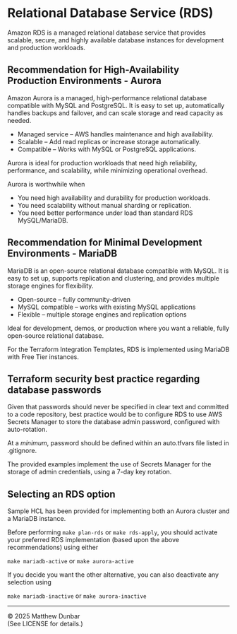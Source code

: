 # Relational Database Service (RDS)

Amazon RDS is a managed relational database service that provides scalable, secure, and highly available database instances for development and production workloads.

## Recommendation for High-Availability Production Environments - Aurora

Amazon Aurora is a managed, high-performance relational database compatible with MySQL and PostgreSQL. It is easy to set up, automatically handles backups and failover, and can scale storage and read capacity as needed.

- Managed service – AWS handles maintenance and high availability.
- Scalable – Add read replicas or increase storage automatically.
- Compatible – Works with MySQL or PostgreSQL applications.

Aurora is ideal for production workloads that need high reliability, performance, and scalability, while minimizing operational overhead.

Aurora is worthwhile when

- You need high availability and durability for production workloads.
- You need scalability without manual sharding or replication.
- You need better performance under load than standard RDS MySQL/MariaDB.

## Recommendation for Minimal Development Environments - MariaDB

MariaDB is an open-source relational database compatible with MySQL. It is easy to set up, supports replication and clustering, and provides multiple storage engines for flexibility.

- Open-source – fully community-driven
- MySQL compatible – works with existing MySQL applications
- Flexible – multiple storage engines and replication options

Ideal for development, demos, or production where you want a reliable, fully open-source relational database.

For the Terraform Integration Templates, RDS is implemented using MariaDB with Free Tier instances.

## Terraform security best practice regarding database passwords

Given that passwords should never be specified in clear text and committed to a code repository, best practice would be to configure RDS to use AWS Secrets Manager to store the database admin password, configured with auto-rotation.  

At a _minimum_, password should be defined within an auto.tfvars file listed in .gitignore.

The provided examples implement the use of Secrets Manager for the storage of admin credentials, using a 7-day key rotation.

## Selecting an RDS option

Sample HCL has been provided for implementing both an Aurora cluster and a MariaDB instance.  

Before performing `make plan-rds` or `make rds-apply`, you should activate your preferred RDS implementation (based upon the above recommendations) using either

`make mariadb-active` or `make aurora-active`

If you decide you want the other alternative, you can also deactivate any selection using

`make mariadb-inactive` or `make aurora-inactive`

---

© 2025 Matthew Dunbar  
(See LICENSE for details.)
